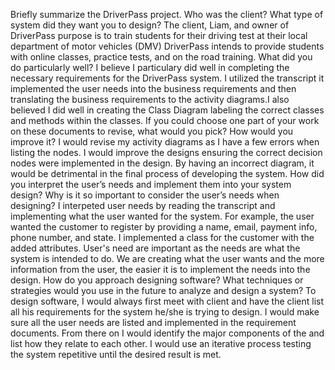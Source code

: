 Briefly summarize the DriverPass project. Who was the client? What type of system did they want you to design?
The client, Liam, and owner of DriverPass purpose is to train students for their driving test at their local department of motor vehicles (DMV) DriverPass intends to provide students with online classes, practice tests, and on the road training.
What did you do particularly well?
I believe I particulary did well in completing the necessary requirements for the DriverPass system. I utilized the transcript it implemented the user needs into the business requirements and then translating the business requirements to the activity diagrams.I also believed I did well in creating the Class Diagram labeling the correct classes and methods within the classes.
If you could choose one part of your work on these documents to revise, what would you pick? How would you improve it?
I would revise my activity diagrams as I have a few errors when listing the nodes. I would improve the designs ensuring the correct decision nodes were implemented in the design. By having an incorrect diagram, it would be detrimental in the final process of developing the system.
How did you interpret the user’s needs and implement them into your system design? Why is it so important to consider the user’s needs when designing?
I interpeted user needs by reading the transcript and implementing what the user wanted for the system. For example, the user wanted the customer to register by providing a name, email, payment info, phone number, and state. I implemented a class for the customer with the added attributes. User's need are important as the needs are what the system is intended to do. We are creating what the user wants and the more information from the user, the easier it is to implement the needs into the design.
How do you approach designing software? What techniques or strategies would you use in the future to analyze and design a system?
To design software, I would always first meet with client and have the client list all his requirements for the system he/she is trying to design. I would make sure all the user needs are listed and implemented in the requirement documents. From there on I would identify the major components of the and list how they relate to each other. I would use an iterative process testing the system repetitive until the desired result is met.
